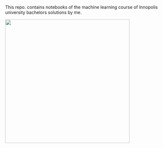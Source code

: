 This repo. contains notebooks of the machine learning course of Innopolis university bachelors solutions by me.


<img src = "https://miro.medium.com/max/1400/1*nkvi6rLzJP3vjANAPwbk9A.jpeg" height = 400 width = 400>
